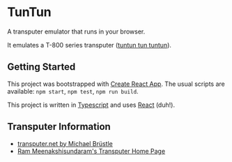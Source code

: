 # TunTun

A transputer emulator that runs in your browser.

It emulates a T-800 series transputer ([tuntun tun tuntun](https://www.youtube.com/watch?v=CnQm2_cAZvo)).

## Getting Started

This project was bootstrapped with [Create React App](https://github.com/facebook/create-react-app).
The usual scripts are available: `npm start`, `npm test`, `npm run build`.

This project is written in [Typescript](https://www.typescriptlang.org/) and uses [React](https://reactjs.org/) (duh!).

## Transputer Information

* [transputer.net by Michael Brüstle](http://www.transputer.net/)
* [Ram Meenakshisundaram's Transputer Home Page](http://transputer.classiccmp.org/)
